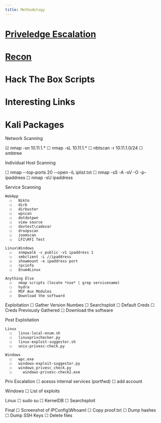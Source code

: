 ```yaml
---
title: Methodology
---
```


# [Priveledge Escalation](./privesc)

# [Recon](./recon)

# Hack The Box Scripts

# Interesting Links

# Kali Packages


Network Scanning

   ☑  nmap -sn 10.11.1.*
   ☐  nmap -sL 10.11.1.*
   ☐  nbtscan -r 10.11.1.0/24
   ☐  smbtree

Individual Host Scanning

   ☐  nmap  --top-ports 20 --open -iL iplist.txt
   ☐  nmap -sS -A -sV -O -p- ipaddress
   ☐  nmap -sU ipaddress

Service Scanning

    WebApp
      ☐   Nikto
      ☐   dirb
      ☐   dirbuster
      ☐   wpscan
      ☐   dotdotpwn
      ☐   view source 
      ☐   davtest\cadevar
      ☐   droopscan
      ☐   joomscan
      ☐   LFI\RFI Test
      
    Linux\Windows
      ☐   snmpwalk -c public -v1 ipaddress 1
      ☐   smbclient -L //ipaddress
      ☐   showmount -e ipaddress port
      ☐   rpcinfo
      ☐   Enum4Linux
    
    Anything Else
      ☐   nmap scripts (locate *nse* | grep servicename)
      ☐   hydra
      ☐   MSF Aux Modules
      ☐   Download the softward

Exploitation
   ☐   Gather Version Numbes
   ☐   Searchsploit
   ☐   Default Creds
   ☐   Creds Previously Gathered
   ☐   Download the software

Post Exploitation

    Linux
      ☐   linux-local-enum.sh
      ☐   linuxprivchecker.py
      ☐   linux-exploit-suggestor.sh
      ☐   unix-privesc-check.py

    Windows
      ☐   wpc.exe
      ☐   windows-exploit-suggestor.py
      ☐   windows_privesc_check.py
      ☐  	windows-privesc-check2.exe

Priv Escalation
   ☐  acesss internal services (portfwd)
   ☐  add account

Windows
   ☐  List of exploits

Linux
   ☐  sudo su 
   ☐  KernelDB
   ☐  Searchsploit

Final
   ☐  Screenshot of IPConfig\WhoamI
   ☐  Copy proof.txt
   ☐  Dump hashes 
   ☐  Dump SSH Keys
   ☐  Delete files